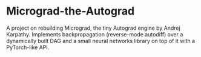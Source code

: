 # Micrograd-the-Autograd
A project on rebuilding Micrograd, the  tiny Autograd engine by Andrej Karpathy. Implements backpropagation (reverse-mode autodiff) over a dynamically built DAG and a small neural networks library on top of it with a PyTorch-like API.
